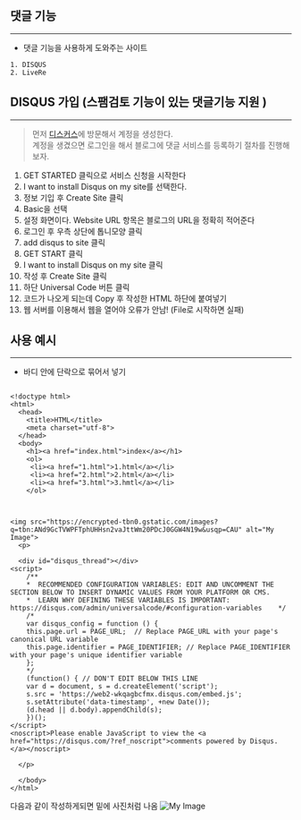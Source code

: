 ## 댓글 기능   
---------    
+ 댓글 기능을 사용하게 도와주는 사이트
  
```
1. DISQUS
2. LiveRe
```
   
## DISQUS 가입 (스팸검토 기능이 있는 댓글기능 지원 ) 
---------   
> 먼저 <a href="https://disqus.com/">디스커스</a>에 방문해서 계정을 생성한다.   
> 계정을 생겼으면 로그인을 해서 블로그에 댓글 서비스를 등록하기 절차를 진행해보자.  
1. GET STARTED 클릭으로 서비스 신청을 시작한다  
2. I want to install Disqus on my site를 선택한다.  
3. 정보 기입 후 Create Site 클릭  
4. Basic을 선택
5. 설정 화면이다. Website URL 항목은 블로그의 URL을 정확히 적어준다
6. 로그인 후 우측 상단에 톱니모양 클릭
7. add disqus to site 클릭
8. GET START 클릭
9. I want to install Disqus on my site 클릭
10. 작성 후 Create Site 클릭
11. 하단 Universal Code 버튼 클릭
12. 코드가 나오게 되는데 Copy 후 작성한 HTML 하단에 붙여넣기
13. 웹 서버를 이용해서 웹을 열어야 오류가 안남! (File로 시작하면 실패)


## 사용 예시    
----------
+ 바디 안에 단락으로 묶어서 넣기   

```

<!doctype html>
<html>
  <head>
    <title>HTML</title>
    <meta charset="utf-8">
  </head>
  <body>
    <h1><a href="index.html">index</a></h1>
    <ol>
     <li><a href="1.html">1.html</a></li>
     <li><a href="2.html">2.html</a></li>
     <li><a href="3.html">3.hmtl</a></li>
    </ol>



<img src="https://encrypted-tbn0.gstatic.com/images?q=tbn:ANd9GcTVWPFTphUHHsn2vaJttWm20PDcJ0GGW4N19w&usqp=CAU" alt="My Image">
  <p>

  <div id="disqus_thread"></div>
<script>
    /**
    *  RECOMMENDED CONFIGURATION VARIABLES: EDIT AND UNCOMMENT THE SECTION BELOW TO INSERT DYNAMIC VALUES FROM YOUR PLATFORM OR CMS.
    *  LEARN WHY DEFINING THESE VARIABLES IS IMPORTANT: https://disqus.com/admin/universalcode/#configuration-variables    */
    /*
    var disqus_config = function () {
    this.page.url = PAGE_URL;  // Replace PAGE_URL with your page's canonical URL variable
    this.page.identifier = PAGE_IDENTIFIER; // Replace PAGE_IDENTIFIER with your page's unique identifier variable
    };
    */
    (function() { // DON'T EDIT BELOW THIS LINE
    var d = document, s = d.createElement('script');
    s.src = 'https://web2-wkqagbcfmx.disqus.com/embed.js';
    s.setAttribute('data-timestamp', +new Date());
    (d.head || d.body).appendChild(s);
    })();
</script>
<noscript>Please enable JavaScript to view the <a href="https://disqus.com/?ref_noscript">comments powered by Disqus.</a></noscript>

  </p>

  </body>
</html>

```
다음과 같이 작성하게되면 밑에 사진처럼 나옴
<img src="https://github.com/stoneKR/WEB-/blob/main/web1/test.png?raw=true" alt="My Image">
